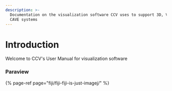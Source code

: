 ```yaml
---
description: >-
  Documentation on the visualization software CCV uses to support 3D, VR and
  CAVE systems
---
```


# Introduction

Welcome to CCV's User Manual for visualization software

### Paraview

{% page-ref page="fiji/fiji-fiji-is-just-imagej/" %}





